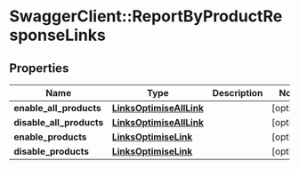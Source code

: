 # SwaggerClient::ReportByProductResponseLinks

## Properties
Name | Type | Description | Notes
------------ | ------------- | ------------- | -------------
**enable_all_products** | [**LinksOptimiseAllLink**](LinksOptimiseAllLink.md) |  | [optional] 
**disable_all_products** | [**LinksOptimiseAllLink**](LinksOptimiseAllLink.md) |  | [optional] 
**enable_products** | [**LinksOptimiseLink**](LinksOptimiseLink.md) |  | [optional] 
**disable_products** | [**LinksOptimiseLink**](LinksOptimiseLink.md) |  | [optional] 


